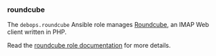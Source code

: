 ### roundcube

The `debops.roundcube` Ansible role manages
[Roundcube](https://roundcube.net/), an IMAP Web client written in PHP.

Read the [roundcube role documentation](https://docs.debops.org/en/stable-3.0/ansible/roles/roundcube/) for more details.
